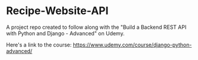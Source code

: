 # Recipe-Website-API
A project repo created to follow along with the "Build a Backend REST API with Python and Django - Advanced" on Udemy.  
  
Here's a link to the course: https://www.udemy.com/course/django-python-advanced/
